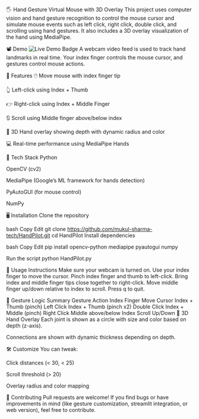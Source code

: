 🖐️ Hand Gesture Virtual Mouse with 3D Overlay
This project uses computer vision and hand gesture recognition to control the mouse cursor and simulate mouse events such as left click, right click, double click, and scrolling using hand gestures. It also includes a 3D overlay visualization of the hand using MediaPipe.

📽️ Demo
<img src="https://www.linkedin.com/posts/mukul-sharma-830a152b2_ai-computervision-gesturecontrol-activity-7309922207214825473-Kyys?utm_source=share&utm_medium=member_desktop&rcm=ACoAAEtBz2QBZ3-aq9VHReVvW2227J9ZyVQgHuQ" alt="Live Demo Badge">
A webcam video feed is used to track hand landmarks in real time. Your index finger controls the mouse cursor, and gestures control mouse actions.

🧠 Features
🖱️ Move mouse with index finger tip

👆 Left-click using Index + Thumb

👉 Right-click using Index + Middle Finger

🔃 Scroll using Middle finger above/below index

🧠 3D Hand overlay showing depth with dynamic radius and color

💻 Real-time performance using MediaPipe Hands

🧰 Tech Stack
Python

OpenCV (cv2)

MediaPipe (Google’s ML framework for hands detection)

PyAutoGUI (for mouse control)

NumPy

🖥️ Installation
Clone the repository

bash
Copy
Edit
git clone https://github.com/mukul-sharma-tech/HandPilot.git
cd HandPilot
Install dependencies

bash
Copy
Edit
pip install opencv-python mediapipe pyautogui numpy

Run the script
python HandPilot.py

📌 Usage Instructions
Make sure your webcam is turned on.
Use your index finger to move the cursor.
Pinch index finger and thumb to left-click.
Bring index and middle finger tips close together to right-click.
Move middle finger up/down relative to index to scroll.
Press q to quit.


🧠 Gesture Logic Summary
Gesture	Action
Index Finger	Move Cursor
Index + Thumb (pinch)	Left Click
Index + Thumb (pinch x2)	Double Click
Index + Middle (pinch)	Right Click
Middle above/below Index	Scroll Up/Down
🎨 3D Hand Overlay
Each joint is shown as a circle with size and color based on depth (z-axis).

Connections are shown with dynamic thickness depending on depth.

🛠️ Customize
You can tweak:

Click distances (< 30, < 25)

Scroll threshold (> 20)

Overlay radius and color mapping

🤝 Contributing
Pull requests are welcome! If you find bugs or have improvements in mind (like gesture customization, streamlit integration, or web version), feel free to contribute.
